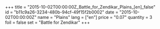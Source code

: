 +++
title = "2015-10-02T00:00:00Z_Battle_for_Zendikar_Plains_[en]_false"
id = "b11c9a26-3234-480b-94cf-49f15f2b0002"
date = "2015-10-02T00:00:00Z"
name = "Plains"
lang = ["en"]
price = "0.07"
quantity = 3
foil = false
set = "Battle for Zendikar"
+++
